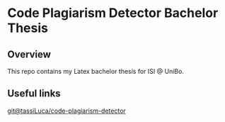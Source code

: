 # Code Plagiarism Detector Bachelor Thesis

## Overview
This repo contains my Latex bachelor thesis for ISI @ UniBo.

## Useful links

[git@tassiLuca/code-plagiarism-detector](https://github.com/tassiLuca/code-plagiarism-detector)
